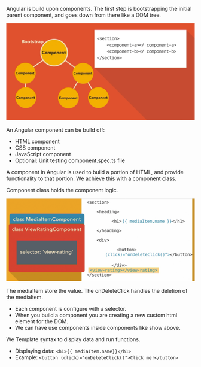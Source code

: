 
Angular is build upon components. The first step is bootstrapping the initial parent component, and goes down from there like a DOM tree.

![Components tree](components-tree.gif)

An Angular component can be build off:
- HTML component
- CSS component
- JavaScript component
- Optional: Unit testing component.spec.ts file

A component in Angular is used to build a portion of HTML, and provide functionality to that portion. We achieve this with a component class.

Component class holds the component logic. 

![component](component.png)

The mediaItem store the value.
The onDeleteClick handles the deletion of the mediaItem.

- Each component is configure with a selector. 
- When you build a component you are creating a new custom html element for the DOM.
- We can have use components inside components like show above. 


We Template syntax to display data and run functions.
- Displaying data: `<h1>{{ mediaItem.name}}</h1>`
- Example: `<button (click)="onDeleteClick()">Click me!</button>`



